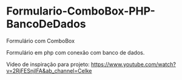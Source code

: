 # Formulario-ComboBox-PHP-BancoDeDados
Formulário com ComboBox

Formulário em php com conexão com banco de dados.

Video de inspiração para projeto: https://www.youtube.com/watch?v=2RjFESnjlFA&ab_channel=Celke

